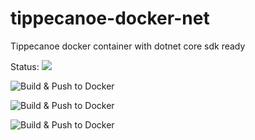 # tippecanoe-docker-net
Tippecanoe docker container with dotnet core sdk ready

Status: [![](https://images.microbadger.com/badges/version/trailrunningvienna/tippecanoe-net-dev.svg)](https://microbadger.com/images/trailrunningvienna/tippecanoe-net-dev "Get your own version badge on microbadger.com")


![Build & Push to Docker](https://github.com/mssxplat/tippecanoe-docker-net/workflows/Build%20&%20Push%20to%20Docker/badge.svg?branch=develop&event=status)


![Build & Push to Docker](https://github.com/mssxplat/tippecanoe-docker-net/workflows/Build%20&%20Push%20to%20Docker/badge.svg?branch=develop&event=project)

![Build & Push to Docker](https://github.com/mssxplat/tippecanoe-docker-net/workflows/Build%20&%20Push%20to%20Docker/badge.svg?branch=develop&event=check_run)
